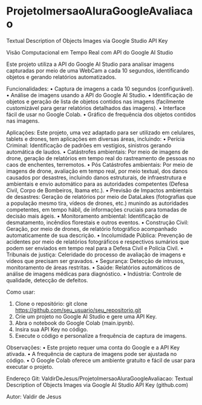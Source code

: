 # ProjetoImersaoAluraGoogleAvaliacao
Textual Description of Objects Images via Google Studio API Key

Visão Computacional em Tempo Real com API do Google AI Studio

Este projeto utiliza a API do Google AI Studio para analisar imagens capturadas por meio de uma WebCam a cada 10 segundos, identificando objetos e gerando relatórios automatizados.

Funcionalidades:
•	Captura de imagens a cada 10 segundos (configurável).
•	Análise de imagens usando a API do Google AI Studio.
•	Identificação de objetos e geração de lista de objetos contidos nas imagens (facilmente customizável para gerar relatórios detalhados das imagens).
•	Interface fácil de usar no Google Colab.
•	Gráfico de frequência dos objetos contidos nas imagens.

Aplicações:
Este projeto, uma vez adaptado para ser utilizado em celulares, tablets e drones, tem aplicações em diversas áreas, incluindo:
•	Perícia Criminal: Identificação de padrões em vestígios, sinistros gerando automática de laudos.
•	Catástrofes ambientais: Por meio de imagens de drone, geração de relatórios em tempo real do rastreamento de pessoas no caos de enchentes, terremotos.
•	Pós Catástrofes ambientais: Por meio de imagens de drone, avaliação em tempo real, por meio textual, dos danos causados por desastres, incluindo danos estruturais, de infraestrutura e ambientais e envio automático para as autoridades competentes (Defesa Civil, Corpo de Bombeiros, Ibama etc.).
•	Previsão de Impactos ambientais de desastres: Geração de relatórios por meio de DataLakes (fotografias que a população mesmo tira, vídeos de drones, etc.) munindo as autoridades competentes, em tempo hábil, de informações cruciais para tomadas de decisão mais ágeis.
•	Monitoramento ambiental: Identificação de desmatamento, incêndios florestais e outros eventos.
•	Construção Civil: Geração, por meio de drones, de relatório fotográfico acompanhado automaticamente de sua descrição.
•	Incolumidade Pública: Prevenção de acidentes por meio de relatórios fotográficos e respectivos sumários que podem ser enviados em tempo real para a Defesa Civil e Polícia Civil.
•	Tribunais de justiça: Celeridade do processo de avaliação de imagens e vídeos que precisam ser gravados.
•	Segurança: Detecção de intrusos, monitoramento de áreas restritas.
•	Saúde: Relatórios automáticos de análise de imagens médicas para diagnóstico.
•	Indústria: Controle de qualidade, detecção de defeitos.

Como usar:
1.	Clone o repositório: git clone https://github.com/seu_usuario/seu_repositorio.git
2.	Crie um projeto no Google AI Studio e gere uma API Key.
3.	Abra o notebook do Google Colab (main.ipynb).
4.	Insira sua API Key no código.
5.	Execute o código e personalize a frequência de captura de imagens.
   
Observações:
•	Este projeto requer uma conta do Google e a API Key ativada.
•	A frequência de captura de imagens pode ser ajustada no código.
•	O Google Colab oferece um ambiente gratuito e fácil de usar para executar o projeto.

Endereço Git:
ValdirDeJesus/ProjetoImersaoAluraGoogleAvaliacao: Textual Description of Objects Images via Google AI Studio API Key (github.com)

Autor:
Valdir de Jesus

